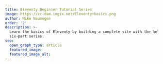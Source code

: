 ```yaml
---
title: Eleventy Beginner Tutorial Series
image: https://cc-dam.imgix.net/Eleventy+basics.png
author: Mike Neumegen
order: '2'
description: >-
  Learn the basics of Eleventy by building a complete site with the help of this
  six-part series.
seo:
  open_graph_type: article
  featured_image:
  featured_image_alt:
---
```

